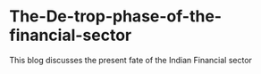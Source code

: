 # The-De-trop-phase-of-the-financial-sector
This blog discusses the present fate of the Indian Financial sector
